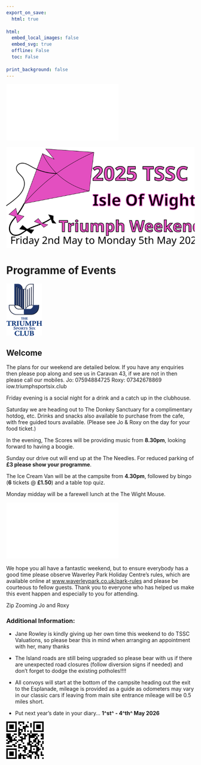 ```yaml
---
export_on_save:
  html: true

html:
  embed_local_images: false
  embed_svg: true
  offline: False
  toc: False

print_background: false
---
```


![directions](/dev/25cw/programme/directions.md)

![logo](/dev/25cw/logo/rock.svg)

# Programme of Events

![tssc logo](/assets/TSSC%20Logo.GIF)

## Welcome

The plans for our weekend are detailed below. If you have any enquiries then please pop along and see us in Caravan 43, if we are not in then please call our mobiles.
Jo: 07594884725
Roxy: 07342678869
iow.triumphsportsix.club

Friday evening is a social night for a drink and a catch up in the clubhouse.

Saturday we are heading out to The Donkey Sanctuary for a complimentary hotdog, etc. Drinks and snacks also available to purchase from the cafe, with free guided tours available.
(Please see Jo & Roxy on the day for your food ticket.)

In the evening, The Scores will be providing music from **8.30pm**, looking forward to having a boogie.

Sunday our drive out will end up at the The Needles. For reduced parking of **£3 please show your programme**.

The Ice Cream Van will be at the campsite from **4.30pm**, followed by bingo (**6** tickets @ **£1.50**) and a table top quiz.

Monday midday will be a farewell lunch at the The Wight Mouse.

![time table](/dev/25cw/programme/timetable.md)

We hope you all have a fantastic weekend, but to ensure everybody has a good time please observe Waverley Park Holiday Centre’s rules, which are available online at www.waverleypark.co.uk/park-rules and please be courteous to fellow guests. Thank you to everyone who has helped us make this event happen and especially to you for attending.

Zip Zooming
Jo and Roxy

### Additional Information:

- Jane Rowley is kindly giving up her own time this weekend to do TSSC Valuations, so please bear this in mind when arranging an appointment with her, many thanks

- The Island roads are still being upgraded so please bear with us if there are unexpected road closures (follow diversion signs if needed) and don’t forget to dodge the existing potholes!!!!

- All convoys will start at the bottom of the campsite heading out the exit to the Esplanade, mileage is provided as a guide as odometers may vary in our classic cars if leaving from main site entrance mileage will be 0.5 miles short.

- Put next year’s date in your diary…
  **1^st^ - 4^th^ May 2026**

![qr code](/assets/qr.svg)
